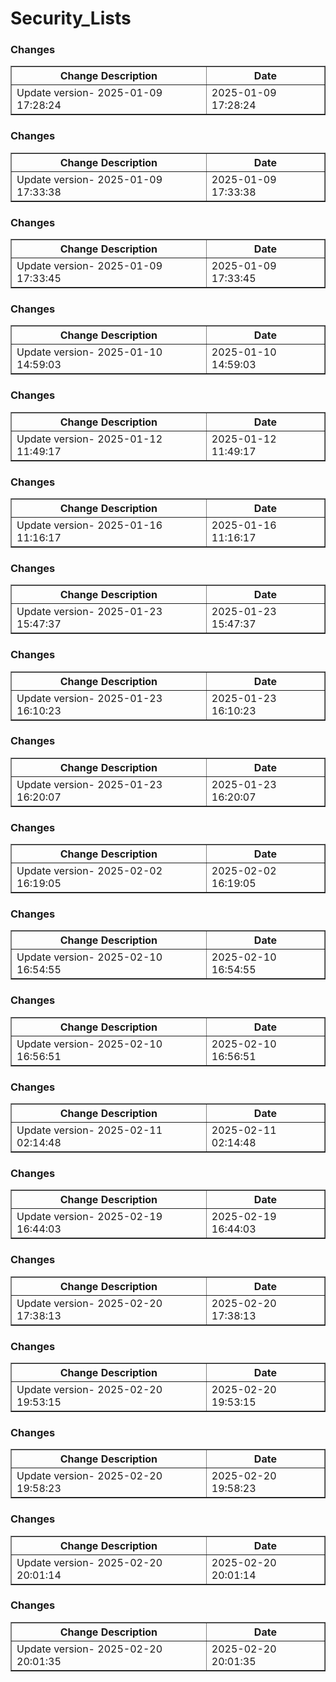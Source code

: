 # Security_Lists

<h3>Changes</h3>
<table border="1">
<tr><th>Change Description</th><th>Date</th></tr>
<tr><td style='color: #31;'>Update version- 2025-01-09 17:28:24</td><td>2025-01-09 17:28:24</td></tr>
</table>
<h3>Changes</h3>
<table border="1">
<tr><th>Change Description</th><th>Date</th></tr>
<tr><td style='color: #34;'>Update version- 2025-01-09 17:33:38</td><td>2025-01-09 17:33:38</td></tr>
</table>
<h3>Changes</h3>
<table border="1">
<tr><th>Change Description</th><th>Date</th></tr>
<tr><td style='color: #32;'>Update version- 2025-01-09 17:33:45</td><td>2025-01-09 17:33:45</td></tr>
</table>
<h3>Changes</h3>
<table border="1">
<tr><th>Change Description</th><th>Date</th></tr>
<tr><td style='color: #33;'>Update version- 2025-01-10 14:59:03</td><td>2025-01-10 14:59:03</td></tr>
</table>
<h3>Changes</h3>
<table border="1">
<tr><th>Change Description</th><th>Date</th></tr>
<tr><td style='color: #31;'>Update version- 2025-01-12 11:49:17</td><td>2025-01-12 11:49:17</td></tr>
</table>
<h3>Changes</h3>
<table border="1">
<tr><th>Change Description</th><th>Date</th></tr>
<tr><td style='color: #31;'>Update version- 2025-01-16 11:16:17</td><td>2025-01-16 11:16:17</td></tr>
</table>
<h3>Changes</h3>
<table border="1">
<tr><th>Change Description</th><th>Date</th></tr>
<tr><td style='color: #34;'>Update version- 2025-01-23 15:47:37</td><td>2025-01-23 15:47:37</td></tr>
</table>
<h3>Changes</h3>
<table border="1">
<tr><th>Change Description</th><th>Date</th></tr>
<tr><td style='color: #35;'>Update version- 2025-01-23 16:10:23</td><td>2025-01-23 16:10:23</td></tr>
</table>
<h3>Changes</h3>
<table border="1">
<tr><th>Change Description</th><th>Date</th></tr>
<tr><td style='color: #36;'>Update version- 2025-01-23 16:20:07</td><td>2025-01-23 16:20:07</td></tr>
</table>
<h3>Changes</h3>
<table border="1">
<tr><th>Change Description</th><th>Date</th></tr>
<tr><td style='color: #35;'>Update version- 2025-02-02 16:19:05</td><td>2025-02-02 16:19:05</td></tr>
</table>
<h3>Changes</h3>
<table border="1">
<tr><th>Change Description</th><th>Date</th></tr>
<tr><td style='color: #36;'>Update version- 2025-02-10 16:54:55</td><td>2025-02-10 16:54:55</td></tr>
</table>
<h3>Changes</h3>
<table border="1">
<tr><th>Change Description</th><th>Date</th></tr>
<tr><td style='color: #35;'>Update version- 2025-02-10 16:56:51</td><td>2025-02-10 16:56:51</td></tr>
</table>
<h3>Changes</h3>
<table border="1">
<tr><th>Change Description</th><th>Date</th></tr>
<tr><td style='color: #35;'>Update version- 2025-02-11 02:14:48</td><td>2025-02-11 02:14:48</td></tr>
</table>
<h3>Changes</h3>
<table border="1">
<tr><th>Change Description</th><th>Date</th></tr>
<tr><td style='color: #36;'>Update version- 2025-02-19 16:44:03</td><td>2025-02-19 16:44:03</td></tr>
</table>
<h3>Changes</h3>
<table border="1">
<tr><th>Change Description</th><th>Date</th></tr>
<tr><td style='color: #32;'>Update version- 2025-02-20 17:38:13</td><td>2025-02-20 17:38:13</td></tr>
</table>
<h3>Changes</h3>
<table border="1">
<tr><th>Change Description</th><th>Date</th></tr>
<tr><td style='color: #32;'>Update version- 2025-02-20 19:53:15</td><td>2025-02-20 19:53:15</td></tr>
</table>
<h3>Changes</h3>
<table border="1">
<tr><th>Change Description</th><th>Date</th></tr>
<tr><td style='color: #33;'>Update version- 2025-02-20 19:58:23</td><td>2025-02-20 19:58:23</td></tr>
</table>
<h3>Changes</h3>
<table border="1">
<tr><th>Change Description</th><th>Date</th></tr>
<tr><td style='color: #36;'>Update version- 2025-02-20 20:01:14</td><td>2025-02-20 20:01:14</td></tr>
</table>
<h3>Changes</h3>
<table border="1">
<tr><th>Change Description</th><th>Date</th></tr>
<tr><td style='color: #36;'>Update version- 2025-02-20 20:01:35</td><td>2025-02-20 20:01:35</td></tr>
</table>
